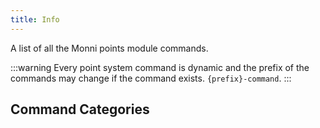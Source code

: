 ```yaml
---
title: Info
---
```

A list of all the Monni points module commands.

:::warning
Every point system command is dynamic and the prefix of the commands may change if the command exists. `{prefix}-command`.
:::

## Command Categories